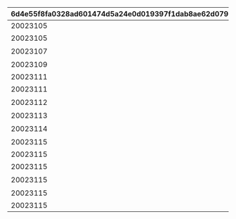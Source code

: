 |6d4e55f8fa0328ad601474d5a24e0d019397f1dab8ae62d0792b2e0337176a69|5b324647be13582767f237b0e100c52f897f5e9cddbc44a6689f74af808b1c84|4e0c1477c257a7921e5a86460e28c39a6f88995256b86c8553af8df81b6fcbc1|9f3f09db72acf2c4cbf29edc02713a260aa5319ca87657f9822fdd0da2fb0a19|b7193a74c2202e007dd6628d8d4cc308e4e08592f9241837e75ff84ac1c2edfe|6164a273319f0cc8e8df5cecfcc5e0586cfe83c2da36a9a0d166bf28810f7240|06091aa18537825c2353c84c1ffaed38aa8de501faa8a667f058b70c157d8254|722382cd0194fc7178dbc8fc13ba41ef618737f052286a3a2309c55117609ebc|d8b87e25ca35b636e7a73365a67eca24422ec568a5c313229f3835759404c6a4|da2bc35a1f805e84d53d8d36de4746f14382a363a1b9c7e3fd8b6dab046e32e0|
| --- | --- | --- | --- | --- | --- | --- | --- | --- | --- |
|20023105|1|1||5038600|11||1|0|0|
|20023105|2|1|高等部１年　チエル|0|12|次世代へ継承すべき新言語|0|0|0|
|20023107|3|1|高等部２年　クロエ|0|13|私はとても作文が苦手です|0|0|0|
|20023109|4|1|高等部３年　ユニ|0|14|飛翔へと至るまで|0|0|0|
|20023111|5|2||5038601|21||2|0|0|
|20023111|6|2|記入担当　アキノ|0|22|閃きましたわ！|0|0|0|
|20023112|7|2|記入担当　タマキ|0|23|組み立てにゃ！|0|0|0|
|20023113|8|2|記入担当　ユカリ|0|24|私こんなの書いたっけ…？|0|0|0|
|20023114|9|2|記入担当　ミフユ|0|25|このままにしておけないわ|0|0|0|
|20023115|10|2|総括|0|26|特別講座を終えて|0|0|0|
|20023115|11|3||5038602|31||2|1|0|
|20023115|12|3|浪漫継承計画|0|32|開発記－考察|0|1|0|
|20023115|13|3|未全充溢計画|0|33|開発記－試作機完成|0|2|0|
|20023115|14|3|画竜点睛計画|0|34|開発記－最終工程|0|3|0|
|20023115|15|3||5038603|35||3|3|2022/01/17 15:00:00|